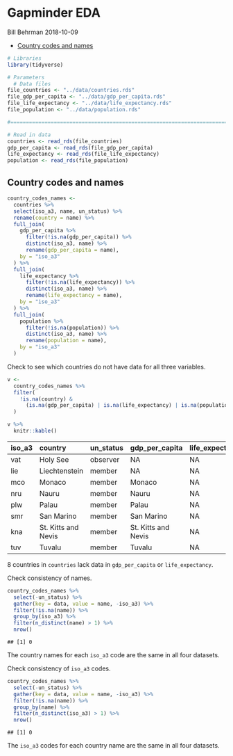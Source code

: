 Gapminder EDA
================
Bill Behrman
2018-10-09

-   [Country codes and names](#country-codes-and-names)

``` r
# Libraries
library(tidyverse)

# Parameters
  # Data files
file_countries <- "../data/countries.rds"
file_gdp_per_capita <- "../data/gdp_per_capita.rds"
file_life_expectancy <- "../data/life_expectancy.rds"
file_population <- "../data/population.rds"

#===============================================================================

# Read in data
countries <- read_rds(file_countries)
gdp_per_capita <- read_rds(file_gdp_per_capita)
life_expectancy <- read_rds(file_life_expectancy)
population <- read_rds(file_population)
```

Country codes and names
-----------------------

``` r
country_codes_names <- 
  countries %>% 
  select(iso_a3, name, un_status) %>% 
  rename(country = name) %>% 
  full_join(
    gdp_per_capita %>% 
      filter(!is.na(gdp_per_capita)) %>% 
      distinct(iso_a3, name) %>% 
      rename(gdp_per_capita = name),
    by = "iso_a3"
  ) %>% 
  full_join(
    life_expectancy %>% 
      filter(!is.na(life_expectancy)) %>% 
      distinct(iso_a3, name) %>% 
      rename(life_expectancy = name),
    by = "iso_a3"
  ) %>% 
  full_join(
    population %>% 
      filter(!is.na(population)) %>% 
      distinct(iso_a3, name) %>% 
      rename(population = name),
    by = "iso_a3"
  )
```

Check to see which countries do not have data for all three variables.

``` r
v <- 
  country_codes_names %>% 
  filter(
    !is.na(country) &
      (is.na(gdp_per_capita) | is.na(life_expectancy) | is.na(population))
  )

v %>% 
  knitr::kable()
```

| iso\_a3 | country             | un\_status | gdp\_per\_capita    | life\_expectancy | population          |
|:--------|:--------------------|:-----------|:--------------------|:-----------------|:--------------------|
| vat     | Holy See            | observer   | NA                  | NA               | Holy See            |
| lie     | Liechtenstein       | member     | NA                  | NA               | Liechtenstein       |
| mco     | Monaco              | member     | Monaco              | NA               | Monaco              |
| nru     | Nauru               | member     | Nauru               | NA               | Nauru               |
| plw     | Palau               | member     | Palau               | NA               | Palau               |
| smr     | San Marino          | member     | San Marino          | NA               | San Marino          |
| kna     | St. Kitts and Nevis | member     | St. Kitts and Nevis | NA               | St. Kitts and Nevis |
| tuv     | Tuvalu              | member     | Tuvalu              | NA               | Tuvalu              |

8 countries in `countries` lack data in `gdp_per_capita` or `life_expectancy`.

Check consistency of names.

``` r
country_codes_names %>% 
  select(-un_status) %>% 
  gather(key = data, value = name, -iso_a3) %>% 
  filter(!is.na(name)) %>% 
  group_by(iso_a3) %>% 
  filter(n_distinct(name) > 1) %>% 
  nrow()
```

    ## [1] 0

The country names for each `iso_a3` code are the same in all four datasets.

Check consistency of `iso_a3` codes.

``` r
country_codes_names %>% 
  select(-un_status) %>% 
  gather(key = data, value = name, -iso_a3) %>% 
  filter(!is.na(name)) %>% 
  group_by(name) %>% 
  filter(n_distinct(iso_a3) > 1) %>% 
  nrow()
```

    ## [1] 0

The `iso_a3` codes for each country name are the same in all four datasets.

